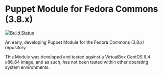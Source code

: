 # Puppet Module for Fedora Commons (3.8.x)
[![Build Status](https://travis-ci.org/LafayetteCollegeLibraries/puppet-fedora_commons.svg?branch=master)](https://travis-ci.org/LafayetteCollegeLibraries/puppet-fedora_commons)

An early, developing Puppet Module for the Fedora Commons (3.8.x) repository.

This Module was developed and tested against a VirtualBox CentOS 6.4 x86_64 image, and as such, has not been tested within other operating system environments.

